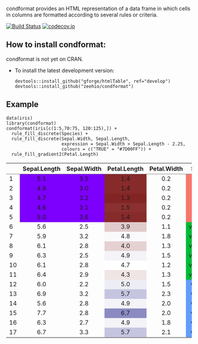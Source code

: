 condformat provides an HTML representation of a data frame in which
cells in columns are formatted according to several rules or criteria.

[![Build
Status](https://travis-ci.org/zeehio/condformat.svg?branch=master)](https://travis-ci.org/zeehio/condformat)
[![codecov.io](https://codecov.io/github/zeehio/condformat/coverage.svg?branch=master)](https://codecov.io/github/zeehio/condformat)

How to install condformat:
--------------------------

condformat is not yet on CRAN.

-   To install the latest development version:

        devtools::install_github("gforge/htmlTable", ref="develop")
        devtools::install_github("zeehio/condformat")

Example
-------

    data(iris)
    library(condformat)
    condformat(iris[c(1:5,70:75, 120:125),]) +
      rule_fill_discrete(Species) + 
      rule_fill_discrete(Sepal.Width, Sepal.Length,
                         expression = Sepal.Width > Sepal.Length - 2.25,
                         colours = c("TRUE" = "#7D00FF")) + 
      rule_fill_gradient2(Petal.Length)

<table class="gmisc_table" style="border-collapse: collapse;">
<thead>
<tr>
<th style="border-bottom: 1px solid grey; border-top: 2px solid grey;">
</th>
<th style="border-bottom: 1px solid grey; border-top: 2px solid grey; text-align: center;">
Sepal.Length
</th>
<th style="border-bottom: 1px solid grey; border-top: 2px solid grey; text-align: center;">
Sepal.Width
</th>
<th style="border-bottom: 1px solid grey; border-top: 2px solid grey; text-align: center;">
Petal.Length
</th>
<th style="border-bottom: 1px solid grey; border-top: 2px solid grey; text-align: center;">
Petal.Width
</th>
<th style="border-bottom: 1px solid grey; border-top: 2px solid grey; text-align: center;">
Species
</th>
</tr>
</thead>
<tbody>
<tr>
<td style="text-align: left;">
1
</td>
<td style="; background-color: #7D00FF; text-align: center;">
5.1
</td>
<td style="; background-color: #7D00FF; text-align: center;">
3.5
</td>
<td style="; background-color: #862A2A; text-align: center;">
1.4
</td>
<td style="; background-color:; text-align: center;">
0.2
</td>
<td style="; background-color: #F8766D; text-align: center;">
setosa
</td>
</tr>
<tr>
<td style="text-align: left;">
2
</td>
<td style="; background-color: #7D00FF; text-align: center;">
4.9
</td>
<td style="; background-color: #7D00FF; text-align: center;">
3.0
</td>
<td style="; background-color: #862A2A; text-align: center;">
1.4
</td>
<td style="; background-color:; text-align: center;">
0.2
</td>
<td style="; background-color: #F8766D; text-align: center;">
setosa
</td>
</tr>
<tr>
<td style="text-align: left;">
3
</td>
<td style="; background-color: #7D00FF; text-align: center;">
4.7
</td>
<td style="; background-color: #7D00FF; text-align: center;">
3.2
</td>
<td style="; background-color: #832424; text-align: center;">
1.3
</td>
<td style="; background-color:; text-align: center;">
0.2
</td>
<td style="; background-color: #F8766D; text-align: center;">
setosa
</td>
</tr>
<tr>
<td style="text-align: left;">
4
</td>
<td style="; background-color: #7D00FF; text-align: center;">
4.6
</td>
<td style="; background-color: #7D00FF; text-align: center;">
3.1
</td>
<td style="; background-color: #8A3030; text-align: center;">
1.5
</td>
<td style="; background-color:; text-align: center;">
0.2
</td>
<td style="; background-color: #F8766D; text-align: center;">
setosa
</td>
</tr>
<tr>
<td style="text-align: left;">
5
</td>
<td style="; background-color: #7D00FF; text-align: center;">
5.0
</td>
<td style="; background-color: #7D00FF; text-align: center;">
3.6
</td>
<td style="; background-color: #862A2A; text-align: center;">
1.4
</td>
<td style="; background-color:; text-align: center;">
0.2
</td>
<td style="; background-color: #F8766D; text-align: center;">
setosa
</td>
</tr>
<tr>
<td style="text-align: left;">
6
</td>
<td style="; background-color: blank; text-align: center;">
5.6
</td>
<td style="; background-color: blank; text-align: center;">
2.5
</td>
<td style="; background-color: #E1CBCB; text-align: center;">
3.9
</td>
<td style="; background-color:; text-align: center;">
1.1
</td>
<td style="; background-color: #00BA38; text-align: center;">
versicolor
</td>
</tr>
<tr>
<td style="text-align: left;">
7
</td>
<td style="; background-color: blank; text-align: center;">
5.9
</td>
<td style="; background-color: blank; text-align: center;">
3.2
</td>
<td style="; background-color: #F9F9FB; text-align: center;">
4.8
</td>
<td style="; background-color:; text-align: center;">
1.8
</td>
<td style="; background-color: #00BA38; text-align: center;">
versicolor
</td>
</tr>
<tr>
<td style="text-align: left;">
8
</td>
<td style="; background-color: blank; text-align: center;">
6.1
</td>
<td style="; background-color: blank; text-align: center;">
2.8
</td>
<td style="; background-color: #E5D1D1; text-align: center;">
4.0
</td>
<td style="; background-color:; text-align: center;">
1.3
</td>
<td style="; background-color: #00BA38; text-align: center;">
versicolor
</td>
</tr>
<tr>
<td style="text-align: left;">
9
</td>
<td style="; background-color: blank; text-align: center;">
6.3
</td>
<td style="; background-color: blank; text-align: center;">
2.5
</td>
<td style="; background-color: #F3F3F8; text-align: center;">
4.9
</td>
<td style="; background-color:; text-align: center;">
1.5
</td>
<td style="; background-color: #00BA38; text-align: center;">
versicolor
</td>
</tr>
<tr>
<td style="text-align: left;">
10
</td>
<td style="; background-color: blank; text-align: center;">
6.1
</td>
<td style="; background-color: blank; text-align: center;">
2.8
</td>
<td style="; background-color: #FFFFFF; text-align: center;">
4.7
</td>
<td style="; background-color:; text-align: center;">
1.2
</td>
<td style="; background-color: #00BA38; text-align: center;">
versicolor
</td>
</tr>
<tr>
<td style="text-align: left;">
11
</td>
<td style="; background-color: blank; text-align: center;">
6.4
</td>
<td style="; background-color: blank; text-align: center;">
2.9
</td>
<td style="; background-color: #F0E5E5; text-align: center;">
4.3
</td>
<td style="; background-color:; text-align: center;">
1.3
</td>
<td style="; background-color: #00BA38; text-align: center;">
versicolor
</td>
</tr>
<tr>
<td style="text-align: left;">
12
</td>
<td style="; background-color: blank; text-align: center;">
6.0
</td>
<td style="; background-color: blank; text-align: center;">
2.2
</td>
<td style="; background-color: #EDEDF5; text-align: center;">
5.0
</td>
<td style="; background-color:; text-align: center;">
1.5
</td>
<td style="; background-color: #619CFF; text-align: center;">
virginica
</td>
</tr>
<tr>
<td style="text-align: left;">
13
</td>
<td style="; background-color: blank; text-align: center;">
6.9
</td>
<td style="; background-color: blank; text-align: center;">
3.2
</td>
<td style="; background-color: #C5C5E0; text-align: center;">
5.7
</td>
<td style="; background-color:; text-align: center;">
2.3
</td>
<td style="; background-color: #619CFF; text-align: center;">
virginica
</td>
</tr>
<tr>
<td style="text-align: left;">
14
</td>
<td style="; background-color: blank; text-align: center;">
5.6
</td>
<td style="; background-color: blank; text-align: center;">
2.8
</td>
<td style="; background-color: #F3F3F8; text-align: center;">
4.9
</td>
<td style="; background-color:; text-align: center;">
2.0
</td>
<td style="; background-color: #619CFF; text-align: center;">
virginica
</td>
</tr>
<tr>
<td style="text-align: left;">
15
</td>
<td style="; background-color: blank; text-align: center;">
7.7
</td>
<td style="; background-color: blank; text-align: center;">
2.8
</td>
<td style="; background-color: #8B8BC2; text-align: center;">
6.7
</td>
<td style="; background-color:; text-align: center;">
2.0
</td>
<td style="; background-color: #619CFF; text-align: center;">
virginica
</td>
</tr>
<tr>
<td style="text-align: left;">
16
</td>
<td style="; background-color: blank; text-align: center;">
6.3
</td>
<td style="; background-color: blank; text-align: center;">
2.7
</td>
<td style="; background-color: #F3F3F8; text-align: center;">
4.9
</td>
<td style="; background-color:; text-align: center;">
1.8
</td>
<td style="; background-color: #619CFF; text-align: center;">
virginica
</td>
</tr>
<tr>
<td style="border-bottom: 2px solid grey; text-align: left;">
17
</td>
<td style="; background-color: blank; border-bottom: 2px solid grey; text-align: center;">
6.7
</td>
<td style="; background-color: blank; border-bottom: 2px solid grey; text-align: center;">
3.3
</td>
<td style="; background-color: #C5C5E0; border-bottom: 2px solid grey; text-align: center;">
5.7
</td>
<td style="; background-color:; border-bottom: 2px solid grey; text-align: center;">
2.1
</td>
<td style="; background-color: #619CFF; border-bottom: 2px solid grey; text-align: center;">
virginica
</td>
</tr>
</tbody>
</table>
